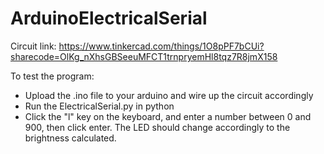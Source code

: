# ArduinoElectricalSerial

Circuit link: https://www.tinkercad.com/things/1O8pPF7bCUi?sharecode=OlKg_nXhsGBSeeuMFCT1trnpryemHl8tqz7R8jmX158

To test the program:
- Upload the .ino file to your arduino and wire up the circuit accordingly
- Run the ElectricalSerial.py in python
- Click the "l" key on the keyboard, and enter a number between 0 and 900, then click enter.
The LED should change accordingly to the brightness calculated.
